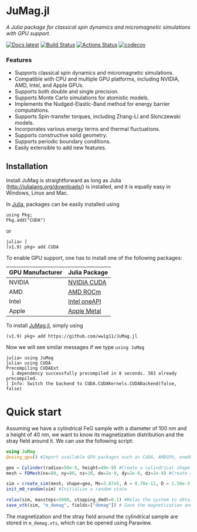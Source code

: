 # JuMag.jl

_A Julia package for classical spin dynamics and micromagnetic simulations with GPU support._

[![Docs latest](https://img.shields.io/badge/docs-latest-blue.svg)](https://ww1g11.github.io/JuMag.jl/)
[![Build Status](https://app.travis-ci.com/ww1g11/JuMag.jl.svg?branch=master)](https://app.travis-ci.com/ww1g11/JuMag.jl)
[![Actions Status](https://github.com/ww1g11/JuMag.jl/workflows/CI/badge.svg)](https://github.com/ww1g11/JuMag.jl/actions)
[![codecov](https://codecov.io/github/ww1g11/JuMag.jl/branch/master/graph/badge.svg?token=2t4oGYcWUu)](https://codecov.io/github/ww1g11/JuMag.jl)


### Features

- Supports classical spin dynamics and micromagnetic simulations.
- Compatible with CPU and multiple GPU platforms, including NVIDIA, AMD, Intel, and Apple GPUs.
- Supports both double and single precision.
- Supports Monte Carlo simulations for atomistic models.
- Implements the Nudged-Elastic-Band method for energy barrier computations.
- Supports Spin-transfer torques, including Zhang-Li and Slonczewski models.
- Incorporates various energy terms and thermal fluctuations.
- Supports constructive solid geometry.
- Supports periodic boundary conditions.
- Easily extensible to add new features.


## Installation

Install JuMag is straightforward as long as Julia (<http://julialang.org/downloads/>) is installed, and it is equally easy in Windows, Linux and Mac.  

In [Julia](http://julialang.org), packages can be easily installed using

```
using Pkg;
Pkg.add("CUDA")
```
or

```
julia> ]
(v1.9) pkg> add CUDA
```

To enable GPU support, one has to install one of the following packages:

 | GPU Manufacturer      | Julia Package           |
 | :------------------- | :------------------------ |
 | NVIDIA         | [NVIDIA CUDA](https://github.com/JuliaGPU/CUDA.jl)    |
 | AMD              | [AMD ROCm](https://github.com/JuliaGPU/AMDGPU.jl)    |
 | Intel            | [Intel oneAPI](https://github.com/JuliaGPU/oneAPI.jl) |
 | Apple            | [Apple Metal](https://github.com/JuliaGPU/Metal.jl)  |


To install [JuMag.jl](https://github.com/ww1g11/JuMag.jl), simply using

```
(v1.9) pkg> add https://github.com/ww1g11/JuMag.jl
```

Now we will see similar messages if we type `using JuMag`

```
julia> using JuMag
julia> using CUDA
Precompiling CUDAExt
  1 dependency successfully precompiled in 8 seconds. 383 already precompiled.
[ Info: Switch the backend to CUDA.CUDAKernels.CUDABackend(false, false)
```


# Quick start
Assuming we have a cylindrical FeG sample with a diameter of 100 nm and a height of 40 nm, we want to know its magnetization distribution and the stray field around it. 
We can use the following script: 

```julia
using JuMag
@using_gpu() #Import available GPU packages such as CUDA, AMDGPU, oneAPI or Metal

geo = Cylinder(radius=50e-9, height=40e-9) #Create a cylindrical shape with a diameter of 100 nm and a height of 40 nm
mesh = FDMesh(nx=80, ny=80, nz=30, dx=2e-9, dy=2e-9, dz=2e-9) #Create a finite difference mesh to trigger the simulation

sim = create_sim(mesh, shape=geo, Ms=3.87e5, A = 8.78e-12, D = 1.58e-3, demag=true) #create a Sim instance with Fe parameters
init_m0_random(sim) #Initialize a random state

relax(sim, maxsteps=5000, stopping_dmdt=0.1) #Relax the system to obtain a stable magnetization distribution
save_vtk(sim, "m_demag", fields=["demag"]) # Save the magnetization and the stray field into vtk.
```
The magnetization and the stray field around the cylindrical sample are stored in `m_demag.vts`, which can be opened using Paraview. 
